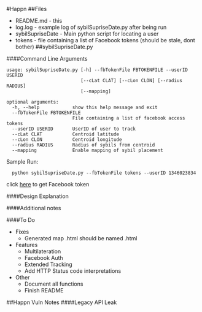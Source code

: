 #Happn
##Files
* README.md	- this
* log.log 	- example log of sybilSupriseDate.py after being run
* sybilSupriseDate	- Main python script for locating a user
* tokens	- file containing a list of Facebook tokens (should be stale, dont bother)
##sybilSupriseDate.py

####Command Line Arguments
```
usage: sybilSupriseDate.py [-h] --fbTokenFile FBTOKENFILE --userID USERID
                           [--cLat CLAT] [--cLon CLON] [--radius RADIUS]
                           [--mapping]

optional arguments:
  -h, --help            show this help message and exit
  --fbTokenFile FBTOKENFILE
                        File containing a list of facebook access tokens
  --userID USERID       UserID of user to track
  --cLat CLAT           Centroid latitude
  --cLon CLON           Centroid longitude
  --radius RADIUS       Radius of sybils from centroid
  --mapping             Enable mapping of sybil placement
```

Sample Run:
```
  python sybilSupriseDate.py --fbTokenFile tokens --userID 1346023834
```

click [here](https://www.facebook.com/dialog/oauth?client_id=464891386855067&redirect_uri=https://www.facebook.com/connect/login_success.html&scope=basic_info,email,public_profile,user_about_me,user_activities,user_birthday,user_education_history,user_friends,user_interests,user_likes,user_location,user_photos,user_relationship_details&response_type=token) to get Facebook token

####Design Explanation

####Additional notes

####To Do

* Fixes
	* Generated map .html should be named <uid>.html
* Features
	* Multilateration
	* Facebook Auth
	* Extended Tracking
  * Add HTTP Status code interpretations
* Other
	* Document all functions
	* Finish README


##Happn Vuln Notes
####Legacy API Leak

